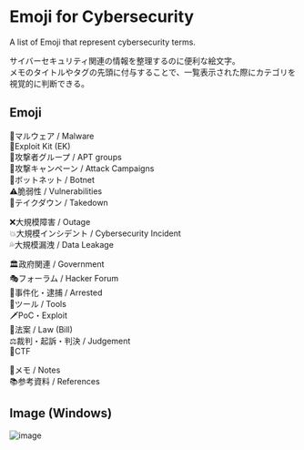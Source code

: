 # Emoji for Cybersecurity
A list of Emoji that represent cybersecurity terms.

サイバーセキュリティ関連の情報を整理するのに便利な絵文字。  
メモのタイトルやタグの先頭に付与することで、一覧表示された際にカテゴリを視覚的に判断できる。
  
## Emoji
🎃マルウェア / Malware  
🧨Exploit Kit (EK)  
🤡攻撃者グループ / APT groups  
📢攻撃キャンペーン / Attack Campaigns   
🌌ボットネット / Botnet  
⚠脆弱性 / Vulnerabilities  
👮テイクダウン / Takedown  
  
❌大規模障害 / Outage   
💥大規模インシデント / Cybersecurity Incident  
💦大規模漏洩 / Data Leakage  
  
🏛政府関連 / Government  
🎭フォーラム / Hacker Forum  
🚨事件化・逮捕 / Arrested   
🧰ツール / Tools  
🗡PoC・Exploit  
📘法案 / Law (Bill)  
⚖裁判・起訴・判決 / Judgement   
🚩CTF  

📑メモ / Notes    
📚参考資料 / References  


## Image (Windows)
![image](https://user-images.githubusercontent.com/37587727/118362888-a4eec780-b5cc-11eb-80dc-81f020c3fe20.png)
